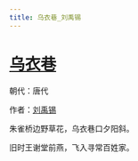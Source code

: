 ```yaml
---
title: 乌衣巷_刘禹锡
---
```


# [乌衣巷](http://so.gushiwen.org/view_19003.aspx)

朝代：唐代

作者：[刘禹锡](http://so.gushiwen.org/author_197.aspx)

朱雀桥边野草花，乌衣巷口夕阳斜。 

旧时王谢堂前燕，飞入寻常百姓家。
